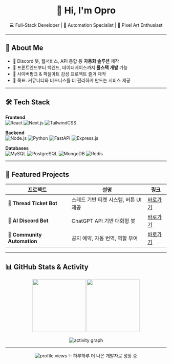 <h1 align="center">👋 Hi, I'm Opro</h1>
<p align="center">
  💻 Full-Stack Developer | 🤖 Automation Specialist | 🎨 Pixel Art Enthusiast  
</p>

---

## 🚀 About Me
- 🔹 Discord 봇, 웹서비스, API 통합 등 **자동화 솔루션** 제작  
- 🔹 프론트엔드부터 백엔드, 데이터베이스까지 **풀스택 개발** 가능  
- 🔹 사이버펑크 & 픽셀아트 감성 프로젝트 즐겨 제작  
- 🔹 목표: 커뮤니티와 비즈니스를 더 편리하게 만드는 서비스 제공  

---

## 🛠 Tech Stack

**Frontend**  
![React](https://img.shields.io/badge/React-61DAFB?style=for-the-badge&logo=react&logoColor=black)
![Next.js](https://img.shields.io/badge/Next.js-000000?style=for-the-badge&logo=nextdotjs&logoColor=white)
![TailwindCSS](https://img.shields.io/badge/TailwindCSS-38B2AC?style=for-the-badge&logo=tailwind-css&logoColor=white)

**Backend**  
![Node.js](https://img.shields.io/badge/Node.js-339933?style=for-the-badge&logo=node.js&logoColor=white)
![Python](https://img.shields.io/badge/Python-3776AB?style=for-the-badge&logo=python&logoColor=white)
![FastAPI](https://img.shields.io/badge/FastAPI-009688?style=for-the-badge&logo=fastapi&logoColor=white)
![Express.js](https://img.shields.io/badge/Express.js-000000?style=for-the-badge&logo=express&logoColor=white)

**Databases**  
![MySQL](https://img.shields.io/badge/MySQL-4479A1?style=for-the-badge&logo=mysql&logoColor=white)
![PostgreSQL](https://img.shields.io/badge/PostgreSQL-4169E1?style=for-the-badge&logo=postgresql&logoColor=white)
![MongoDB](https://img.shields.io/badge/MongoDB-47A248?style=for-the-badge&logo=mongodb&logoColor=white)
![Redis](https://img.shields.io/badge/Redis-DC382D?style=for-the-badge&logo=redis&logoColor=white)

---

## 🌟 Featured Projects

| 프로젝트 | 설명 | 링크 |
|----------|------|------|
| 🎫 **Thread Ticket Bot** | 스레드 기반 티켓 시스템, 버튼 UI 제공 | [바로가기](https://github.com/사용자명/Thread-Ticket-Bot) |
| 🤖 **AI Discord Bot** | ChatGPT API 기반 대화형 봇 | [바로가기](https://github.com/사용자명/AI-Discord-Bot) |
| 🔄 **Community Automation** | 공지 예약, 자동 번역, 역할 부여 | [바로가기](https://github.com/사용자명/Community-Automation) |

---

## 📊 GitHub Stats & Activity

<p align="center">
  <img src="https://github-readme-stats.vercel.app/api?username=사용자명&show_icons=true&theme=tokyonight" height="165" />
  <img src="https://github-readme-stats.vercel.app/api/top-langs/?username=사용자명&layout=compact&theme=tokyonight" height="165" />
</p>

<p align="center">
  <img src="https://github-readme-activity-graph.vercel.app/graph?username=사용자명&theme=tokyo-night" alt="activity graph" />
</p>

---

<p align="center">
  <img src="https://komarev.com/ghpvc/?username=사용자명&label=Profile%20views&color=0e75b6&style=flat" alt="profile views" />  
  ✨ 하루하루 더 나은 개발자로 성장 중
</p>
